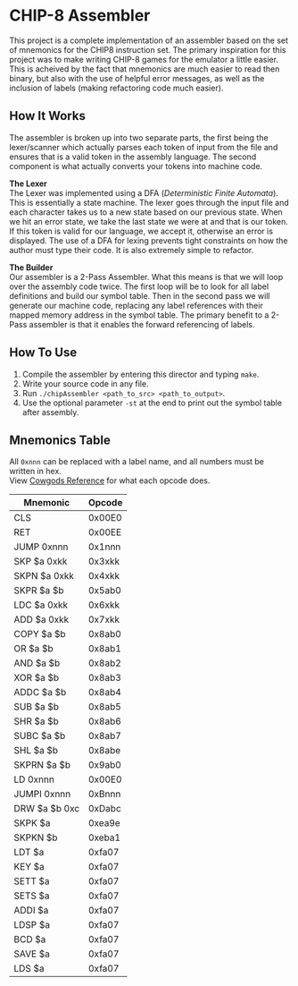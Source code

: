 # CHIP-8 Assembler
This project is a complete implementation of an assembler based on the set of mnemonics for the CHIP8 instruction set.
The primary inspiration for this project was to make writing CHIP-8 games for the emulator a little easier. This is acheived 
by the fact that mnemonics are much easier to read then binary, but also with the use of helpful error messages, as well as 
the inclusion of labels (making refactoring code much easier). 

## How It Works
The assembler is broken up into two separate parts, the first being the lexer/scanner which actually parses each token of input from the file 
and ensures that is a valid token in the assembly language. The second component is what actually converts your tokens into machine code.

**The Lexer**  
The Lexer was implemented using a DFA (*Deterministic Finite Automata*). This is essentially a state machine. The lexer goes 
through the input file and each character takes us to a new state based on our previous state. When we hit an error state, we 
take the last state we were at and that is our token. If this token is valid for our language, we accept it, otherwise an error
is displayed. The use of a DFA for lexing prevents tight constraints on how the author must type their code. It is also extremely 
simple to refactor.

**The Builder**  
Our assembler is a 2-Pass Assembler. What this means is that we will loop over the assembly code twice. The first loop will be
to look for all label definitions and build our symbol table. Then in the second pass we will generate our machine code, replacing
any label references with their mapped memory address in the symbol table. The primary benefit to a 2-Pass assembler is that it 
enables the forward referencing of labels.

## How To Use
1. Compile the assembler by entering this director and typing `make`.
2. Write your source code in any file.
3. Run `./chipAssembler <path_to_src> <path_to_output>`.
4. Use the optional parameter `-st` at the end to print out the symbol table after assembly.

## Mnemonics Table  
All `0xnnn` can be replaced with a label name, and all numbers must be written in hex.  
View [Cowgods Reference](http://devernay.free.fr/hacks/chip8/C8TECH10.HTM#1nnn) for what each opcode does.

| Mnemonic      | Opcode      
| ------------- |:------------- 
| CLS           | 0x00E0
| RET           | 0x00EE      
| JUMP 0xnnn    | 0x1nnn
| SKP $a 0xkk   | 0x3xkk
| SKPN $a 0xkk  | 0x4xkk      
| SKPR $a $b    | 0x5ab0
| LDC $a 0xkk   | 0x6xkk
| ADD $a 0xkk   | 0x7xkk   
| COPY $a $b    | 0x8ab0
| OR $a $b      | 0x8ab1
| AND $a $b     | 0x8ab2
| XOR $a $b     | 0x8ab3
| ADDC $a $b    | 0x8ab4
| SUB $a $b     | 0x8ab5     
| SHR $a $b     | 0x8ab6
| SUBC $a $b    | 0x8ab7
| SHL $a $b     | 0x8abe    
| SKPRN $a $b   | 0x9ab0
| LD 0xnnn      | 0x00E0
| JUMPI 0xnnn   | 0xBnnn      
| DRW $a $b 0xc | 0xDabc
| SKPK $a       | 0xea9e     
| SKPKN $b      | 0xeba1
| LDT $a        | 0xfa07
| KEY $a        | 0xfa07
| SETT $a       | 0xfa07
| SETS $a       | 0xfa07
| ADDI $a       | 0xfa07
| LDSP $a       |  0xfa07
| BCD $a        | 0xfa07
| SAVE $a       | 0xfa07
| LDS $a        | 0xfa07

